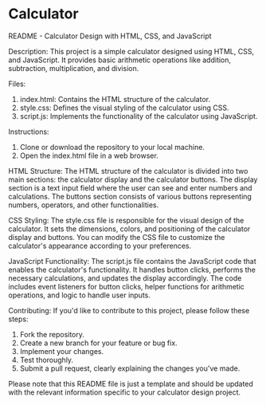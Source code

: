 # Calculator

README - Calculator Design with HTML, CSS, and JavaScript

Description:
This project is a simple calculator designed using HTML, CSS, and JavaScript. It provides basic arithmetic operations like addition, subtraction, multiplication, and division.

Files:
1. index.html: Contains the HTML structure of the calculator.
2. style.css: Defines the visual styling of the calculator using CSS.
3. script.js: Implements the functionality of the calculator using JavaScript.

Instructions:
1. Clone or download the repository to your local machine.
2. Open the index.html file in a web browser.

HTML Structure:
The HTML structure of the calculator is divided into two main sections: the calculator display and the calculator buttons. The display section is a text input field where the user can see and enter numbers and calculations. The buttons section consists of various buttons representing numbers, operators, and other functionalities.

CSS Styling:
The style.css file is responsible for the visual design of the calculator. It sets the dimensions, colors, and positioning of the calculator display and buttons. You can modify the CSS file to customize the calculator's appearance according to your preferences.

JavaScript Functionality:
The script.js file contains the JavaScript code that enables the calculator's functionality. It handles button clicks, performs the necessary calculations, and updates the display accordingly. The code includes event listeners for button clicks, helper functions for arithmetic operations, and logic to handle user inputs.


Contributing:
If you'd like to contribute to this project, please follow these steps:
1. Fork the repository.
2. Create a new branch for your feature or bug fix.
3. Implement your changes.
4. Test thoroughly.
5. Submit a pull request, clearly explaining the changes you've made.



Please note that this README file is just a template and should be updated with the relevant information specific to your calculator design project.
